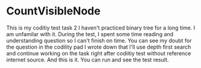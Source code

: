 # CountVisibleNode

This is my coditiy test task 2
I haven't practiced binary tree for a long time. I am unfamilar with it.
During the test, I spent some time reading and understanding question so I can't finish on time.
You can see my doubt for the question in the codility pad
I wrote down that I'll use depth first search and continue working on the task right after
codiitiy test without reference internet source.
And this is it. You can run and see the test result.
